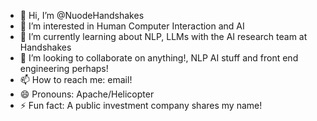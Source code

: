 - 👋 Hi, I’m @NuodeHandshakes
- 👀 I’m interested in Human Computer Interaction and AI
- 🌱 I’m currently learning about NLP, LLMs with the AI research team at Handshakes
- 💞️ I’m looking to collaborate on anything!, NLP AI stuff and front end engineering perhaps!
- 📫 How to reach me: email!
- 😄 Pronouns: Apache/Helicopter
- ⚡ Fun fact: A public investment company shares my name!

<!---
NuodeHandshakes/NuodeHandshakes is a ✨ special ✨ repository because its `README.md` (this file) appears on your GitHub profile.
You can click the Preview link to take a look at your changes.
--->
